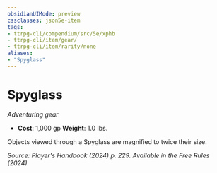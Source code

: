 ```yaml
---
obsidianUIMode: preview
cssclasses: json5e-item
tags:
- ttrpg-cli/compendium/src/5e/xphb
- ttrpg-cli/item/gear/
- ttrpg-cli/item/rarity/none
aliases: 
- "Spyglass"
---
```

# Spyglass
*Adventuring gear*  


- **Cost**: 1,000 gp
**Weight**: 1.0 lbs.

Objects viewed through a Spyglass are magnified to twice their size.

*Source: Player's Handbook (2024) p. 229. Available in the Free Rules (2024)*